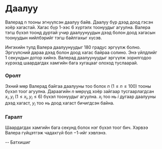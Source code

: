 Даалуу
======

Валерад n тооны эгнүүлсэн даалуу байв. Даалуу бүр дээд доод гэсэн хоёр хагастай.
Хагас бүр $1$-ээс $6$ хүртэлх тоонуудыг агуулна. Валера тэгш бүхэл тоонд дуртай
учир даалуунуудын дээд болон доод хагасын тоонуудын нийлбэрийг тэгш байлгахыг
хүсэв.

Ингэхийн тулд Валера даалуунуудыг $180$ градус эргүүлж болно. Эргүүлсний дараа
дээд болон доод хагас байраа солино. Энэ үйлдлийг $1$ секундын дотор хийнэ.
Валерад даалуунуудыг эргүүлж зорилгодоо хүрэхэд шаардагдах хамгийн бага хугацааг
олоход туслаарай.


### Оролт
Эхний мөр Валерад байгаа даалууны тоо болох $n$ ($1 ≤ n ≤ 100$) тооны бүхэл тоог
агуулна. Дараагийн $n$ мөрүүд хоёр зайгаар тусгаарлагдсан $x_i$, $y_i$ ($1 ≤ x_i, y_i ≤ 6$)
бүхэл тоонуудыг агуулна. $x_i$ тоо нь $i$ дугаар даалууны дээд хагаст, $y_i$ тоо
нь доод хагаст бичигдсэн байна.


### Гаралт
Шаардагдах хамгийн бага секунд болох нэг бүхэл тоог бич. Хэрвээ Валера гүйцэтгэж
чадахгүй бол $-1$-ийг хэвлэнэ.

-- Батхишиг
